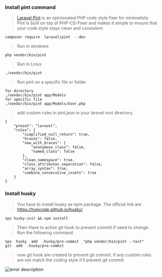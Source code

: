 
### Install pint command

> [Laravel Pint](https://github.com/laravel/pint) is an opinionated PHP code style fixer for minimalists. Pint is built on top of PHP-CS-Fixer and makes it simple to ensure that your code style stays clean and consistent.

    composer require  laravel/pint  --dev

> Run in windows

    php vendor/bin/pint

> Run in Linux

    ./vendor/bin/pint

> Run pint on a specific file or folder

    for directory
    ./vendor/bin/pint app/Models
    for specific file
    ./vendor/bin/pint app/Models/User.php

> add custom rules in pint.json in your laravel root directory.

    {
	    "preset": "laravel",
	    "rules": {
            "simplified_null_return": true,
            "braces": false,
            "new_with_braces": {
                "anonymous_class": false,
                "named_class": false
            },
            "clean_namespace": true,
            "class_attributes_separation": false,
            "array_syntax": true,
            "combine_consecutive_issets": true
	    }
    }

### Install husky

> You have to install husky as npm package. The official link are https://typicode.github.io/husky/.

    npx husky-init && npm install

> Then Have to active git hook to prevent commit if need to change. Run the following command

    npx  husky  add  .husky/pre-commit  "php vendor/bin/pint --test"
    git  add  .husky/pre-commit

> now git hook are created to prevent git commit. if any custom rules are not match the coding style it'll prevent git commit.

![error description](https://i.ibb.co/3BwMd0N/Screenshot-2023-09-11-102602.png)